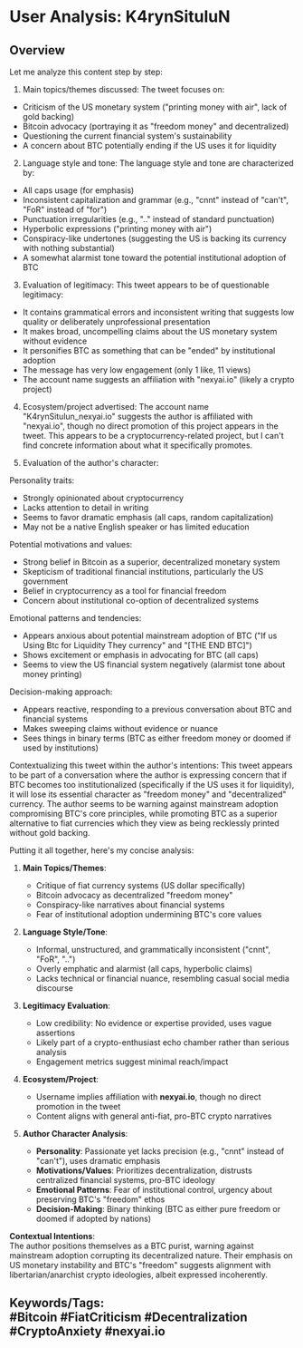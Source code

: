 # User Analysis: K4rynSituluN

## Overview

<think>
Let me analyze this content step by step:

1. Main topics/themes discussed:
The tweet focuses on:
- Criticism of the US monetary system ("printing money with air", lack of gold backing)
- Bitcoin advocacy (portraying it as "freedom money" and decentralized)
- Questioning the current financial system's sustainability
- A concern about BTC potentially ending if the US uses it for liquidity

2. Language style and tone:
The language style and tone are characterized by:
- All caps usage (for emphasis)
- Inconsistent capitalization and grammar (e.g., "cnnt" instead of "can't", "FoR" instead of "for")
- Punctuation irregularities (e.g., ".." instead of standard punctuation)
- Hyperbolic expressions ("printing money with air")
- Conspiracy-like undertones (suggesting the US is backing its currency with nothing substantial)
- A somewhat alarmist tone toward the potential institutional adoption of BTC

3. Evaluation of legitimacy:
This tweet appears to be of questionable legitimacy:
- It contains grammatical errors and inconsistent writing that suggests low quality or deliberately unprofessional presentation
- It makes broad, uncompelling claims about the US monetary system without evidence
- It personifies BTC as something that can be "ended" by institutional adoption
- The message has very low engagement (only 1 like, 11 views)
- The account name suggests an affiliation with "nexyai.io" (likely a crypto project)

4. Ecosystem/project advertised:
The account name "K4rynSitulun_nexyai.io" suggests the author is affiliated with "nexyai.io", though no direct promotion of this project appears in the tweet. This appears to be a cryptocurrency-related project, but I can't find concrete information about what it specifically promotes.

5. Evaluation of the author's character:

Personality traits:
- Strongly opinionated about cryptocurrency
- Lacks attention to detail in writing
- Seems to favor dramatic emphasis (all caps, random capitalization)
- May not be a native English speaker or has limited education

Potential motivations and values:
- Strong belief in Bitcoin as a superior, decentralized monetary system
- Skepticism of traditional financial institutions, particularly the US government
- Belief in cryptocurrency as a tool for financial freedom
- Concern about institutional co-option of decentralized systems

Emotional patterns and tendencies:
- Appears anxious about potential mainstream adoption of BTC ("If us Using Btc for Liquidity They currency" and "[THE END BTC]")
- Shows excitement or emphasis in advocating for BTC (all caps)
- Seems to view the US financial system negatively (alarmist tone about money printing)

Decision-making approach:
- Appears reactive, responding to a previous conversation about BTC and financial systems
- Makes sweeping claims without evidence or nuance
- Sees things in binary terms (BTC as either freedom money or doomed if used by institutions)

Contextualizing this tweet within the author's intentions:
This tweet appears to be part of a conversation where the author is expressing concern that if BTC becomes too institutionalized (specifically if the US uses it for liquidity), it will lose its essential character as "freedom money" and "decentralized" currency. The author seems to be warning against mainstream adoption compromising BTC's core principles, while promoting BTC as a superior alternative to fiat currencies which they view as being recklessly printed without gold backing.

Putting it all together, here's my concise analysis:
</think>

1. **Main Topics/Themes**:  
   - Critique of fiat currency systems (US dollar specifically)  
   - Bitcoin advocacy as decentralized "freedom money"  
   - Conspiracy-like narratives about financial systems  
   - Fear of institutional adoption undermining BTC's core values  

2. **Language Style/Tone**:  
   - Informal, unstructured, and grammatically inconsistent ("cnnt", "FoR", "..")  
   - Overly emphatic and alarmist (all caps, hyperbolic claims)  
   - Lacks technical or financial nuance, resembling casual social media discourse  

3. **Legitimacy Evaluation**:  
   - Low credibility: No evidence or expertise provided, uses vague assertions  
   - Likely part of a crypto-enthusiast echo chamber rather than serious analysis  
   - Engagement metrics suggest minimal reach/impact  

4. **Ecosystem/Project**:  
   - Username implies affiliation with **nexyai.io**, though no direct promotion in the tweet  
   - Content aligns with general anti-fiat, pro-BTC crypto narratives  

5. **Author Character Analysis**:  
   - **Personality**: Passionate yet lacks precision (e.g., "cnnt" instead of "can't"), uses dramatic emphasis  
   - **Motivations/Values**: Prioritizes decentralization, distrusts centralized financial systems, pro-BTC ideology  
   - **Emotional Patterns**: Fear of institutional control, urgency about preserving BTC's "freedom" ethos  
   - **Decision-Making**: Binary thinking (BTC as either pure freedom or doomed if adopted by nations)  

**Contextual Intentions**:  
The author positions themselves as a BTC purist, warning against mainstream adoption corrupting its decentralized nature. Their emphasis on US monetary instability and BTC's "freedom" suggests alignment with libertarian/anarchist crypto ideologies, albeit expressed incoherently.  

**Keywords/Tags**:  
#Bitcoin #FiatCriticism #Decentralization #CryptoAnxiety #nexyai.io
---
